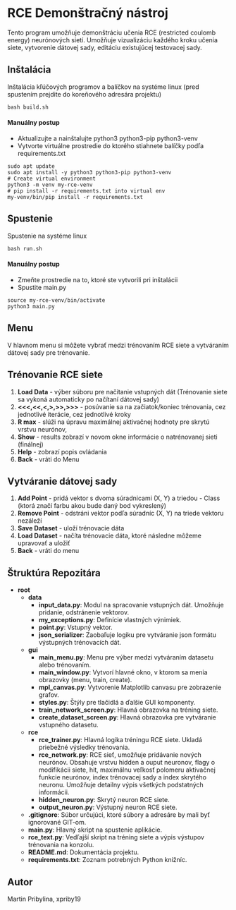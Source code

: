 # RCE Demonštračný nástroj

Tento program umožňuje demonštráciu učenia RCE (restricted coulomb energy) neurónových sietí. Umožňuje vizualizáciu každého kroku učenia siete, vytvorenie dátovej sady, editáciu existujúcej testovacej sady.

## Inštalácia

Inštalácia kľúčových programov a balíčkov na systéme linux (pred spustením prejdite do koreňového adresára projektu)

```
bash build.sh
```

#### Manuálny postup

- Aktualizujte a nainštalujte python3 python3-pip python3-venv
- Vytvorte virtuálne prostredie do ktorého stiahnete balíčky podľa requirements.txt

```
sudo apt update
sudo apt install -y python3 python3-pip python3-venv
# Create virtual environment
python3 -m venv my-rce-venv
# pip install -r requirements.txt into virtual env
my-venv/bin/pip install -r requirements.txt
```

## Spustenie

Spustenie na systéme linux

```
bash run.sh
```

#### Manuálny postup

- Zmeňte prostredie na to, ktoré ste vytvorili pri inštalácii
- Spustite main.py

```
source my-rce-venv/bin/activate
python3 main.py
```

## Menu

V hlavnom menu si môžete vybrať medzi trénovaním RCE siete a vytváraním dátovej sady pre trénovanie.

## Trénovanie RCE siete

1. <b>Load Data</b> - výber súboru pre načítanie vstupných dát (Trénovanie siete sa vykoná automaticky po načítaní dátovej sady)
2. <b><<<,<<,<,>,>>,>>></b> - posúvanie sa na začiatok/koniec trénovania, cez jednotlivé iterácie, cez jednotlivé kroky
3. <b>R max</b> - slúži na úpravu maximálnej aktivačnej hodnoty pre skrytú vrstvu neurónov,
4. <b>Show</b> - results zobrazí v novom okne informácie o natrénovanej sieti (finálnej)
5. <b>Help</b> - zobrazí popis ovládania
6. <b>Back</b> - vráti do Menu

## Vytváranie dátovej sady

1. <b>Add Point</b> - pridá vektor s dvoma súradnicami (X, Y) a triedou - Class (ktorá značí farbu akou bude daný bod vykreslený)
2. <b>Remove Point</b> - odstráni vektor podľa súradníc (X, Y) na triede vektoru nezáleží
3. <b>Save Dataset</b> - uloží trénovacie dáta
4. <b>Load Dataset</b> - načíta trénovacie dáta, ktoré následne môžeme upravovať a uložiť
5. <b>Back</b> - vráti do menu

## Štruktúra Repozitára

- **root**
  - **data**
    - **input_data.py**: Modul na spracovanie vstupných dát. Umožňuje pridanie, odstránenie vektorov.
    - **my_exceptions.py**: Definície vlastných výnimiek.
    - **point.py**: Vstupný vektor.
    - **json_serializer**: Zaobaľuje logiku pre vytváranie json formátu výstupných trénovacích dát.
  - **gui**
    - **main_menu.py**: Menu pre výber medzi vytváraním datasetu alebo trénovaním.
    - **main_window.py**: Vytvorí hlavné okno, v ktorom sa menia obrazovky (menu, train, create).
    - **mpl_canvas.py**: Vytvorenie Matplotlib canvasu pre zobrazenie grafov.
    - **styles.py**: Štýly pre tlačidlá a ďalšie GUI komponenty.
    - **train_network_screen.py**: Hlavná obrazovka na tréning siete.
    - **create_dataset_screen.py**: Hlavná obrazovka pre vytváranie vstupného datasetu.
  - **rce**
    - **rce_trainer.py**: Hlavná logika tréningu RCE siete. Ukladá priebežné výsledky trénovania.
    - **rce_network.py**: RCE sieť, umožňuje pridávanie nových neurónov. Obsahuje vrstvu hidden a ouput neuronov, flagy o modifikácii siete, hit, maximálnu veľkosť polomeru aktivačnej funkcie neurónov, index trénovacej sady a index skrytého neuronu. Umožňuje detailny výpis všetkých podstatných informácii.
    - **hidden_neuron.py**: Skrytý neuron RCE siete.
    - **output_neuron.py**: Výstupný neuron RCE siete.
  - **.gitignore**: Súbor určujúci, ktoré súbory a adresáre by mali byť ignorované GIT-om.
  - **main.py**: Hlavný skript na spustenie aplikácie.
  - **rce_text.py**: Vedľajší skript na tréning siete a výpis výstupov trénovania na konzolu.
  - **README.md**: Dokumentácia projektu.
  - **requirements.txt**: Zoznam potrebných Python knižníc.

## Autor

Martin Pribylina, xpriby19

